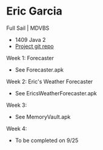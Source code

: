# Eric Garcia

 Full Sail | MDVBS

* 1409 Java 2
* [Project git repo](https://github.com/ENG618/GarciaE1409Java2)

Week 1: Forecaster
* See Forecaster.apk

Week 2: Eric's Weather Forecaster
* See EricsWeatherForecaster.apk

Week 3:
* See MemoryVault.apk

Week 4:
* To be completed on 9/25